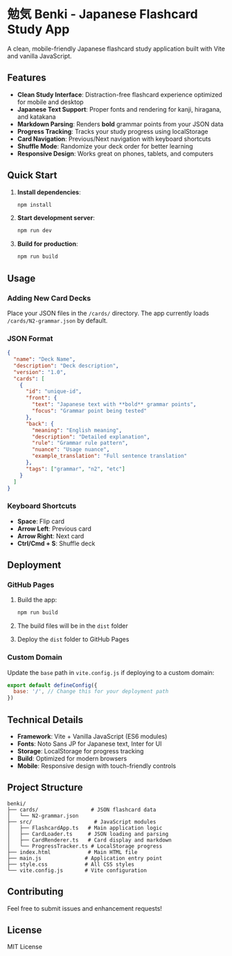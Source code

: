# 勉気 Benki - Japanese Flashcard Study App

A clean, mobile-friendly Japanese flashcard study application built with Vite and vanilla JavaScript.

## Features

- **Clean Study Interface**: Distraction-free flashcard experience optimized for mobile and desktop
- **Japanese Text Support**: Proper fonts and rendering for kanji, hiragana, and katakana
- **Markdown Parsing**: Renders **bold** grammar points from your JSON data
- **Progress Tracking**: Tracks your study progress using localStorage
- **Card Navigation**: Previous/Next navigation with keyboard shortcuts
- **Shuffle Mode**: Randomize your deck order for better learning
- **Responsive Design**: Works great on phones, tablets, and computers

## Quick Start

1. **Install dependencies**:
   ```bash
   npm install
   ```

2. **Start development server**:
   ```bash
   npm run dev
   ```

3. **Build for production**:
   ```bash
   npm run build
   ```

## Usage

### Adding New Card Decks

Place your JSON files in the `/cards/` directory. The app currently loads `/cards/N2-grammar.json` by default.

### JSON Format

```json
{
  "name": "Deck Name",
  "description": "Deck description",
  "version": "1.0",
  "cards": [
    {
      "id": "unique-id",
      "front": {
        "text": "Japanese text with **bold** grammar points",
        "focus": "Grammar point being tested"
      },
      "back": {
        "meaning": "English meaning",
        "description": "Detailed explanation",
        "rule": "Grammar rule pattern",
        "nuance": "Usage nuance",
        "example_translation": "Full sentence translation"
      },
      "tags": ["grammar", "n2", "etc"]
    }
  ]
}
```

### Keyboard Shortcuts

- **Space**: Flip card
- **Arrow Left**: Previous card  
- **Arrow Right**: Next card
- **Ctrl/Cmd + S**: Shuffle deck

## Deployment

### GitHub Pages

1. Build the app:
   ```bash
   npm run build
   ```

2. The build files will be in the `dist` folder

3. Deploy the `dist` folder to GitHub Pages

### Custom Domain

Update the `base` path in `vite.config.js` if deploying to a custom domain:

```js
export default defineConfig({
  base: '/', // Change this for your deployment path
})
```

## Technical Details

- **Framework**: Vite + Vanilla JavaScript (ES6 modules)
- **Fonts**: Noto Sans JP for Japanese text, Inter for UI
- **Storage**: LocalStorage for progress tracking
- **Build**: Optimized for modern browsers
- **Mobile**: Responsive design with touch-friendly controls

## Project Structure

```
benki/
├── cards/                 # JSON flashcard data
│   └── N2-grammar.json
├── src/                    # JavaScript modules
│   ├── FlashcardApp.ts   # Main application logic
│   ├── CardLoader.ts     # JSON loading and parsing
│   ├── CardRenderer.ts   # Card display and markdown
│   └── ProgressTracker.ts # LocalStorage progress
├── index.html            # Main HTML file
├── main.js              # Application entry point
├── style.css            # All CSS styles
└── vite.config.js       # Vite configuration
```

## Contributing

Feel free to submit issues and enhancement requests!

## License

MIT License